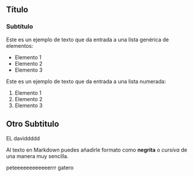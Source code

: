 ## Título
### Subtítulo
Este es un ejemplo de texto que da entrada a una lista genérica de elementos:

- Elemento 1
- Elemento 2
- Elemento 3

Este es un ejemplo de texto que da entrada a una lista numerada:

1. Elemento 1
2. Elemento 2
3. Elemento 3

## Otro Subtitulo

EL daviddddd

Al texto en Markdown puedes añadirle formato como **negrita** o *cursiva* de una manera muy sencilla.

peteeeeeeeeeeeerrr gatero
